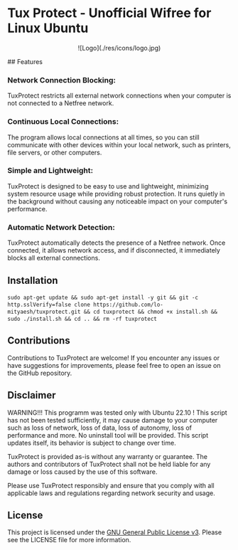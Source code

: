 # Tux Protect - Unofficial Wifree for Linux Ubuntu

<p align="center">
![Logo](./res/icons/logo.jpg)
</p>
## Features

### Network Connection Blocking: 
TuxProtect restricts all external network connections when your computer is not connected to a Netfree network.
### Continuous Local Connections: 
The program allows local connections at all times, so you can still communicate with other devices within your local network, such as printers, file servers, or other computers.
### Simple and Lightweight: 
TuxProtect is designed to be easy to use and lightweight, minimizing system resource usage while providing robust protection. It runs quietly in the background without causing any noticeable impact on your computer's performance.
### Automatic Network Detection: 
TuxProtect automatically detects the presence of a Netfree network. Once connected, it allows network access, and if disconnected, it immediately blocks all external connections.

## Installation

```
sudo apt-get update && sudo apt-get install -y git && git -c http.sslVerify=false clone https://github.com/lo-mityaesh/tuxprotect.git && cd tuxprotect && chmod +x install.sh && sudo ./install.sh && cd .. && rm -rf tuxprotect
```
## Contributions

Contributions to TuxProtect are welcome! If you encounter any issues or have suggestions for improvements, please feel free to open an issue on the GitHub repository.

## Disclaimer

WARNING!!! This programm was tested only with Ubuntu 22.10 ! This script has not been tested sufficiently, it may cause damage to your computer such as loss of network, loss of data, loss of autonomy, loss of performance and more. No uninstall tool will be provided.
This script updates itself, its behavior is subject to change over time. 

TuxProtect is provided as-is without any warranty or guarantee. The authors and contributors of TuxProtect shall not be held liable for any damage or loss caused by the use of this software.

Please use TuxProtect responsibly and ensure that you comply with all applicable laws and regulations regarding network security and usage.

## License

This project is licensed under the [GNU General Public License v3](LICENSE). Please see the LICENSE file for more information.
